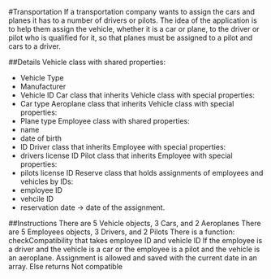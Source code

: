 #Transportation
If a transportation company wants to assign the cars and planes it has to a number of drivers or pilots. The idea of the application is to help them assign the vehicle, whether it is a car or plane, to the driver or pilot who is qualified for it, so that planes must be assigned to a pilot and cars to a driver.

##Details
Vehicle class with shared properties:
- Vehicle Type
- Manufacturer
- Vehicle ID
Car class that inherits Vehicle class with special properties:
- Car type
Aeroplane class that inherits Vehicle class with special properties:
- Plane type
Employee class with shared properties:
- name
- date of birth
- ID
Driver class that inherits Employee with special properties:
- drivers license ID
Pilot class that inherits Employee with special properties:
- pilots license ID
Reserve class that holds assignments of employees and vehicles by IDs:
- employee ID
- vehcile ID
- reservation date -> date of the assignment.

##Instructions
There are 5 Vehicle objects, 3 Cars, and 2 Aeroplanes
There are 5 Employees objects, 3 Drivers, and 2 Pilots
There is a function: checkCompatibility that takes employee ID and vehicle ID
If the employee is a driver and the vehicle is a car or the employee is a pilot and the vehicle is an aeroplane. Assignment is allowed and saved with the current date in an array.
Else returns Not compatible